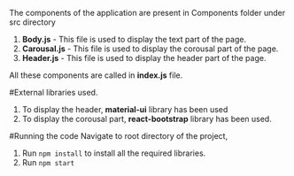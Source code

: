 The components of the application are present in Components folder under src directory

1. **Body.js** - This file is used to display the text part of the page.
2. **Carousal.js** - This file is used to display the corousal part of the page.
3. **Header.js** - This file is used to display the header part of the page.

All these components are called in **index.js** file.

#External libraries used.

1. To display the header, **material-ui** library has been used
2. To display the corousal part, **react-bootstrap** library has been used.

#Running the code
Navigate to root directory of the project,

1. Run `npm install` to install all the required libraries.
2. Run `npm start`
